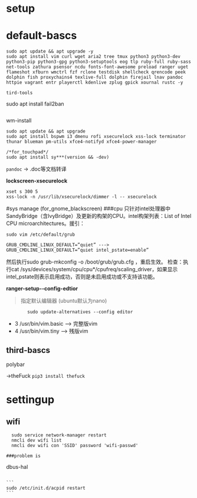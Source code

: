 # setup

default-bascs
==========
```
sudo apt update && apt upgrade -y
sudo apt install vim curl wget aria2 tree tmux python3 python3-dev python3-pip python3-gpg python3-setuptools eog tlp ruby-full ruby-sass net-tools zathura psensor ncdu fonts-font-awesome preload ranger uget flameshot xfburn wmctrl fzf rclone testdisk shellcheck qrencode peek dolphin fish proxychains4 texlive-full dolphin firejail lnav pandoc httpie vagrant entr playerctl kdenlive zplug gpick xournal rustc -y

tird-tools
```
sudo apt install fail2ban
```
```
wm-install
```
sudo apt update && apt upgrade
sudo apt install bspwm i3 dmenu rofi xsecurelock xss-lock terminator thunar blueman pm-utils xfce4-notifyd xfce4-power-manager

/*for_touchpad*/
sudo apt install sy***(version && -dev)

```
`pandoc` -> .doc等文档转译

 <strong>lockscreen-xsecurelock</strong>
```
xset s 300 5
xss-lock -n /usr/lib/xsecurelock/dimmer -l -- xsecurelock
```
#sys manage (for_gnome_blackscreen)
###cpu
  只针对intel处理器中SandyBridge（含IvyBridge）及更新的构架的CPU。intel构架列表：List of Intel CPU microarchitectures。援引：
  ```
  sudo vim /etc/default/grub
  ```
  ```
  GRUB_CMDLINE_LINUX_DEFAULT=”quiet” ---> GRUB_CMDLINE_LINUX_DEFAULT=”quiet intel_pstate=enable”
  ```
  然后执行sudo grub-mkconfig -o /boot/grub/grub.cfg ，重启生效。
  检查：执行cat /sys/devices/system/cpu/cpu*/cpufreq/scaling_driver，如果显示intel_pstate则表示启用成功，否则是未启用成功或不支持该功能。


 **ranger-setup--config-edtior**
 >指定默认编辑器
 (ubuntu默认为nano)
```
        sudo update-alternatives --config editor
```
* 3   /usr/bin/vim.basic --> 完整版vim
* 4   /usr/bin/vim.tiny  -->  残版vim
                
        

third-bascs
-------------
polybar

->theFuck
`pip3 install thefuck`

settingup
========

wifi
------------
```
  sudo service network-manager restart
  nmcli dev wifi list
  nmcli dev wifi con 'SSID' password 'wifi-passwd'
```

~~~
###problem is 
~~~
dbus-hal 
~~~

```
sudo /etc/init.d/acpid restart
```
